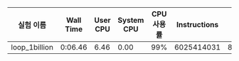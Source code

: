 | 실험 이름 | Wall Time | User CPU | System CPU | CPU 사용률 | Instructions | Cycles | IPC |
|------------|-----------|----------|------------|--------------|--------------|--------|-----|
| loop_1billion | 0:06.46 | 6.46 | 0.00 | 99% | 6025414031 | 8051406538 | 0.75 |

